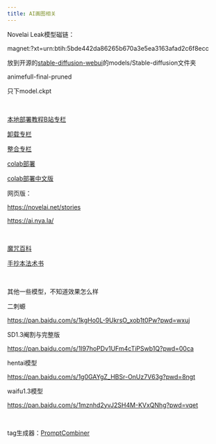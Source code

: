 ```yaml
---
title: AI画图相关
---
```


Novelai Leak模型磁链：

magnet:?xt=urn:btih:5bde442da86265b670a3e5ea3163afad2c6f8ecc

放到开源的[stable-diffusion-webui](https://github.com/AUTOMATIC1111/stable-diffusion-webui)的models/Stable-diffusion文件夹

animefull-final-pruned

只下model.ckpt

​    

[本地部署教程B站专栏](https://www.bilibili.com/read/cv18292916)

[卸载专栏](https://www.bilibili.com/read/cv19018316)

[整合专栏](https://www.bilibili.com/read/cv18996990)

[colab部署](https://colab.research.google.com/drive/1zuK0u8UW8IKMEvVNz7lU34Qph_gS14XD#scrollTo=OHCtG9MT0jLq)

[colab部署中文版](https://colab.research.google.com/drive/1jr2hwih87DSqixyNM_fmg5qWidUArCQP?usp=sharing)

网页版：

https://novelai.net/stories

https://ai.nya.la/

​    

[魔咒百科](https://aitag.top/)

[手抄本法术书](https://docs.google.com/spreadsheets/d/14Gg1kIGWdZGXyCC8AgYVT0lqI6IivLzZOdIT3QMWwVI/htmlview?pru=AAABg_C29cU)

​    

其他一些模型，不知道效果怎么样

二刺螈

https://pan.baidu.com/s/1kgHo0L-9UkrsO_xob1t0Pw?pwd=wxuj

SD1.3阉割与完整版

https://pan.baidu.com/s/1I97hoPDv1UFm4cTiPSwb1Q?pwd=00ca

hentai模型

https://pan.baidu.com/s/1g0GAYgZ_HBSr-OnUz7V63g?pwd=8ngt 

waifu1.3模型

https://pan.baidu.com/s/1mznhd2yvJ2SH4M-KVxQNhg?pwd=vqet

​    

tag生成器：[PromptCombiner](https://github.com/luzamm/PromptCombiner/releases)